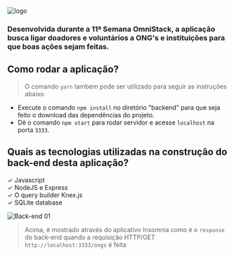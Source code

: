 ![logo](https://user-images.githubusercontent.com/60238162/84609119-002fab80-ae8c-11ea-9b26-11b8fffd894d.png)

### Desenvolvida durante a 11ª Semana OmniStack, a aplicação busca ligar doadores e voluntários a ONG's e instituições para que boas ações sejam feitas. ###

## Como rodar a aplicação? ##
> O comando `yarn` também pode ser utilizado para seguir as instruções abaixo
- Execute o comando `npm install` no diretório "backend" para que seja feito o download das dependências do projeto.
- Dê o comando `npm start` para rodar servidor e acesse `localhost` na porta `3333`.

## Quais as tecnologias utilizadas na construção do back-end desta aplicação? ##

✓ Javascript <br />
✓ NodeJS e Express <br />
✓ O query builder Knex.js <br /> 
✓ SQLite database <br />
 
 
 ![Back-end 01](https://user-images.githubusercontent.com/60238162/84612112-f3b05080-ae95-11ea-9580-a65494f9d7b0.PNG)

> Acima, é mostrado através do aplicativo Insomnia como é o `response` do back-end quando a requisição HTTP/GET `http://localhost:3333/ongs` é feita
